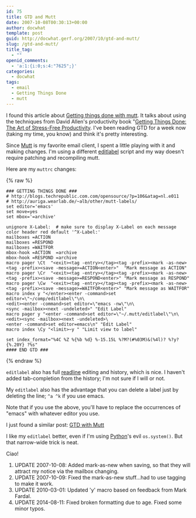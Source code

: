 ```yaml
---
id: 75
title: GTD and Mutt
date: 2007-10-08T00:30:13+00:00
author: docwhat
template: post
guid: http://docwhat.gerf.org/2007/10/gtd-and-mutt/
slug: /gtd-and-mutt/
title_tag:
  - ""
openid_comments:
  - 'a:1:{i:0;s:4:"7625";}'
categories:
  - docwhat
tags:
  - email
  - Getting Things Done
  - mutt
---
```

I found this article about [Getting things done with mutt](http://blogs.techrepublic.com.com/opensource/?p=106&tag=nl.e011). It talks about using the techniques from David Allen's productivity book "[Getting Things Done: The Art of Stress-Free Productivity](http://amzn.com/0142000280?tag=thedocwha-20). I've been reading GTD for a week now (taking my time, you know) and think it's pretty interesting.

Since [Mutt](http://mutt.org/) is my favorite email client, I spent a little playing with it and making changes. I'm using a different [editlabel](http://docwhat.gerf.org/files/2007/10/editlabel) script and my way doesn't require patching and recompiling mutt.

Here are my `muttrc` changes:

{% raw %}
```
### GETTING THINGS DONE ###
# http://blogs.techrepublic.com.com/opensource/?p=106&atag=nl.e011
# http://auriga.wearlab.de/~alb/other/mutt-labels/
set editor='emacs'
set move=yes
set mbox='=archive'

unignore X-Label:  # make sure to display X-Label on each message
color header red default '^X-Label:'
mailboxes =ACTION
mailboxes =RESPOND
mailboxes =WAITFOR
mbox-hook =ACTION  =archive
mbox-hook =RESPOND =archive
macro pager \Ct  "<exit><tag -entry></tag><tag -prefix><mark -as-new><tag -prefix><save -message>=ACTION<enter>"  "Mark message as ACTION"
macro pager \Cr  "<exit><tag -entry></tag><tag -prefix><mark -as-new><tag -prefix><save -message>=RESPOND<enter>" "Mark message as RESPOND"
macro pager \Cw  "<exit><tag -entry></tag><tag -prefix><mark -as-new><tag -prefix><save -message>=WAITFOR<enter>" "Mark message as WAITFOR"
macro index y "</enter><enter -command>set editor=\"~/comp/editlabel\"\n\
<edit><enter -command>set editor=\"emacs -nw\"\n\
<sync -mailbox><next -undeleted>" "Edit Label"
macro pager y "<enter -command>set editor=\"~/.mutt/editlabel\"\n\
<edit><sync -mailbox><next -undeleted>\
<enter -command>set editor=emacs\n" "Edit Label"
macro index \Cy "<limit>~y " "Limit view to label"

set index_format="%4C %Z %{%b %d} %-15.15L %?M?(#%03M)&(%4l)? %?y?{%.20Y} ?%s"
#### END GTD ###
```
{% endraw %}

`editlabel` also has full [readline](http://en.wikipedia.org/wiki/Readline) editing and history, which is nice. I haven't added tab-completion from the history; I'm not sure if I will or not.

My `editlabel` also has the advantage that you can delete a label just by deleting the line; `^a ^k` if you use emacs.

Note that if you use the above, you'll have to replace the occurrences of "emacs" with whatever editor you use.

I just found a similar post: [GTD with Mutt](http://footils.org/cms/show/59)

I like my `editlabel` better, even if I'm using [Python](http://python.org/)'s evil `os.system()`. But that narrow-wide trick is neat.

Ciao!

1.  UPDATE 2007-10-08: Added mark-as-new when saving, so that they will attract my notice via the mailbox changing.
2.  UPDATE 2007-10-09: Fixed the mark-as-new stuff...had to use tagging to make it work.
3.  UPDATE 2010-03-01: Updated 'y' macro based on feedback from Mark Fardal.
4.  UPDATE 2014-08-11: Fixed broken formatting due to age. Fixed some minor typos.
</limit></enter></next></sync></edit></enter></next></sync></enter></edit></enter></save></tag></mark></tag></exit></enter></save></tag></mark></tag></exit></enter></save></tag></mark></tag></exit>
